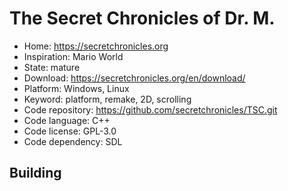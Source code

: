 # The Secret Chronicles of Dr. M.

- Home: https://secretchronicles.org
- Inspiration: Mario World
- State: mature
- Download: https://secretchronicles.org/en/download/
- Platform: Windows, Linux
- Keyword: platform, remake, 2D, scrolling
- Code repository: https://github.com/secretchronicles/TSC.git
- Code language: C++
- Code license: GPL-3.0
- Code dependency: SDL

## Building
